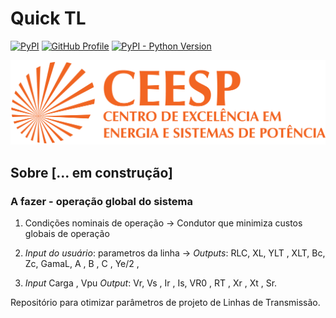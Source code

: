# Quick TL 
[![PyPI](https://img.shields.io/badge/PyPI-3775A9?logo=pypi&logoColor=fff)](#)
[![GitHub Profile](https://img.shields.io/badge/GitHub-bernardogoltz-181717?style=flat&logo=github)](https://github.com/bernardogoltz) 
[![PyPI - Python Version](https://img.shields.io/pypi/pyversions/dash.svg?color=dark-green)](https://pypi.org/project/dash/)


![logo](assets/logo_ceespufsm.png)

## Sobre [... em construção]
 
### A fazer - operação global do sistema
1. Condições nominais de operação -> Condutor que minimiza custos globais de operação


2. *Input do usuário*: parametros da linha -> *Outputs*: RLC, XL, YLT , XLT, Bc, Zc, GamaL, A , B , C , Ye/2 ,

3. *Input* Carga , Vpu *Output*: Vr, Vs , Ir , Is, VR0 , RT , Xr , Xt , Sr. 




Repositório para otimizar parâmetros de projeto de Linhas de Transmissão. 
